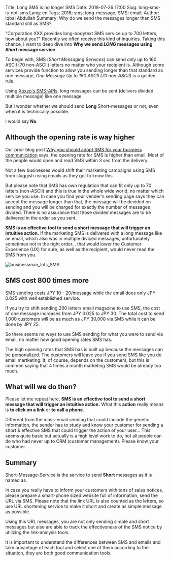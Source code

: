 Title: Long SMS is no longer SMS
Date: 2018-07-26 17:00 
Slug: long-sms-is-not-sms 
Lang: en 
Tags: 2018; sms; long-message; SMS; email; 
Author: Iqbal Abdullah 
Summary: Why do we send the messages longer than SMS standard still as SMS?


"Corporation XXX provides long-bodytext SMS service up to 700 letters, how about you?"
Recently we often receive this kind of inquiries.
Taking this chance, I want to deep dive into **Why we send _LONG_ messages using _Short_ message service**.

To begin with, SMS (_Short Messaging Services_) can send only up to 160 ASCII (70 non-ASCII) letters no matter 
who your recipient is.
Although some services provide function to allow you sending longer than that standard as one message, 
_One Message Up to 160 ASCII (70 non-ASCII)_ is a golden rule.

Using [Xoxzo's SMS-APIs](http://docs.xoxzo.com/en/sms.html), long messages can be sent (delivers divided multiple message) like one message.

But I wonder whether we should send **Long** Short-messages or not, even when it is technically possible.

I would say **No**.

## Although the opening rate is way higher
Our prior blog post [Why you should adopt SMS for your business communication](https://blog.xoxzo.com/en/2018/04/06/why-adopt-sms/) says, the opening rate for SMS is higher than email. Most of the people would open and read SMS within 3 sec from the delivery.

Not a few businesses would shift their marketing campaigns using SMS from sluggish rising emails as they got to know this.

But please note that SMS has own regulation that can fit only up to 70 letters (non-ASCII) and this is true in the whole wide world, no matter which service you use. In case you find your vender's sending page says they can accept the message longer than that, the message will be devided on sending and you will be charged for exactly the number of messages divided. There is no assurance that those divided messages are to be delivered in the order as you sent. 

**SMS is an effective tool to send a short message that will trigger an intuitive action.** If the marketing SMS is delivered with a long message like an email, which also was in multiple diviced messages, unfortunately sometimes not in the right order... that would lower the Customer Experience (UX) for sure, as well as the recipient, would never read the SMS from you.

![businessman_lots_SMS](/images/businessman.jpg)

## SMS cost 800 times more
SMS sending costs JPY 10 - 20/message while the email does only JPY 0.025 with well established service.

If you try to shift sending 200 letters email magazine to use SMS, the cost of one message increases from JPY 0.025 to JPY 30. The total cost to send 1,000 customers will be as much as JPY 30,000 via SMS while it can be done by JPY 25.

So there seems no ways to use SMS sending for what you were to send via email, no matter how good opening rates SMS has.

The high opening rates that SMS has is built up because the messages can be personalized. The customers will leave you if you send SMS like you do email martketing. It, of course, depends on the customers, but this is common saying that 4 times a month marketing SMS would be already too much.

## What will we do then?
Please let me repeat here, **SMS is an effective tool to send a short message that will trigger an intuitive action.** What this **action** really means is **to click on a link** or **to call a phone**.

Different from the mass-email sending that could include the genetic information, the sender has to study and know your customer for sending a short & effective SMS that could trigger the action of your user... This seems quite basic but actually is a high level work to do, not all people can do who had never up to CRM (customer management). Please know your customer.

## Summary
Short-Message-Service is the service to send **Short** messages as it is named as.

In case you really have to inform your customers with tons of sales notices, please prepare a smart-phone sized website full of information, send the URL via SMS. Please note that the link URL is also counted as the letters, so use URL shortening service to make it short and create as simple message as possible.

Using this URL messages, you are not only sending simple and short messages but also are able to track the effectiveness of the SMS notice by utilizing the link-analysis tools.

It is important to understand the differences between SMS and emails and take advantage of each tool and select one of them according to the situation, they are both good communication tools.
